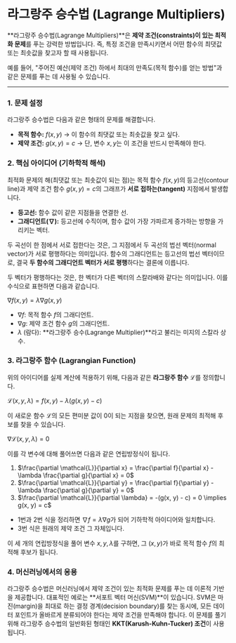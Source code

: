 # 라그랑주 승수법 (Lagrange Multipliers)

**라그랑주 승수법(Lagrange Multipliers)**은 **제약 조건(constraints)이 있는 최적화 문제**를 푸는 강력한 방법입니다. 즉, 특정 조건을 만족시키면서 어떤 함수의 최댓값 또는 최솟값을 찾고자 할 때 사용됩니다.

예를 들어, "주어진 예산(제약 조건) 하에서 최대의 만족도(목적 함수)를 얻는 방법"과 같은 문제를 푸는 데 사용될 수 있습니다.

---

### 1. 문제 설정

라그랑주 승수법은 다음과 같은 형태의 문제를 해결합니다.

- **목적 함수:** $`f(x, y)`$ -> 이 함수의 최댓값 또는 최솟값을 찾고 싶다.
- **제약 조건:** $`g(x, y) = c`$ -> 단, 변수 $`x, y`$는 이 조건을 반드시 만족해야 한다.

### 2. 핵심 아이디어 (기하학적 해석)

최적화 문제의 해(최댓값 또는 최솟값이 되는 점)는 목적 함수 $`f(x, y)`$의 등고선(contour line)과 제약 조건 함수 $`g(x, y) = c`$의 그래프가 **서로 접하는(tangent)** 지점에서 발생합니다.

- **등고선:** 함수 값이 같은 지점들을 연결한 선.
- **그래디언트($`\nabla`$):** 등고선에 수직이며, 함수 값이 가장 가파르게 증가하는 방향을 가리키는 벡터.

두 곡선이 한 점에서 서로 접한다는 것은, 그 지점에서 두 곡선의 법선 벡터(normal vector)가 서로 평행하다는 의미입니다. 함수의 그래디언트는 등고선의 법선 벡터이므로, 결국 **두 함수의 그래디언트 벡터가 서로 평행**하다는 결론에 이릅니다.

두 벡터가 평행하다는 것은, 한 벡터가 다른 벡터의 스칼라배와 같다는 의미입니다. 이를 수식으로 표현하면 다음과 같습니다.

$`\nabla f(x, y) = \lambda \nabla g(x, y)`$

- $`\nabla f`$: 목적 함수 $`f`$의 그래디언트.
- $`\nabla g`$: 제약 조건 함수 $`g`$의 그래디언트.
- $`\lambda`$ (람다): **라그랑주 승수(Lagrange Multiplier)**라고 불리는 미지의 스칼라 상수.

### 3. 라그랑주 함수 (Lagrangian Function)

위의 아이디어를 실제 계산에 적용하기 위해, 다음과 같은 **라그랑주 함수** $`\mathcal{L}`$를 정의합니다.

$`\mathcal{L}(x, y, \lambda) = f(x, y) - \lambda(g(x, y) - c)`$

이 새로운 함수 $`\mathcal{L}`$의 모든 편미분 값이 0이 되는 지점을 찾으면, 원래 문제의 최적해 후보를 찾을 수 있습니다.

$`\nabla \mathcal{L}(x, y, \lambda) = 0`$

이를 각 변수에 대해 풀어쓰면 다음과 같은 연립방정식이 됩니다.
1.  $`\frac{\partial \mathcal{L}}{\partial x} = \frac{\partial f}{\partial x} - \lambda \frac{\partial g}{\partial x} = 0`$
2.  $`\frac{\partial \mathcal{L}}{\partial y} = \frac{\partial f}{\partial y} - \lambda \frac{\partial g}{\partial y} = 0`$
3.  $`\frac{\partial \mathcal{L}}{\partial \lambda} = -(g(x, y) - c) = 0 \implies g(x, y) = c`$

- 1번과 2번 식을 정리하면 $`\nabla f = \lambda \nabla g`$가 되어 기하학적 아이디어와 일치합니다.
- 3번 식은 원래의 제약 조건 그 자체입니다.

이 세 개의 연립방정식을 풀어 변수 $`x, y, \lambda`$를 구하면, 그 $`(x, y)`$가 바로 목적 함수 $`f`$의 최적해 후보가 됩니다.

### 4. 머신러닝에서의 응용

라그랑주 승수법은 머신러닝에서 제약 조건이 있는 최적화 문제를 푸는 데 이론적 기반을 제공합니다. 대표적인 예로는 **서포트 벡터 머신(SVM)**이 있습니다. SVM은 마진(margin)을 최대로 하는 결정 경계(decision boundary)를 찾는 동시에, 모든 데이터 포인트가 올바르게 분류되어야 한다는 제약 조건을 만족해야 합니다. 이 문제를 풀기 위해 라그랑주 승수법의 일반화된 형태인 **KKT(Karush-Kuhn-Tucker) 조건**이 사용됩니다.
